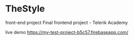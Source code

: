 # TheStyle
front-end project
Final frontend project - Telerik Academy

live demo https://my-test-project-b5c57.firebaseapp.com/

